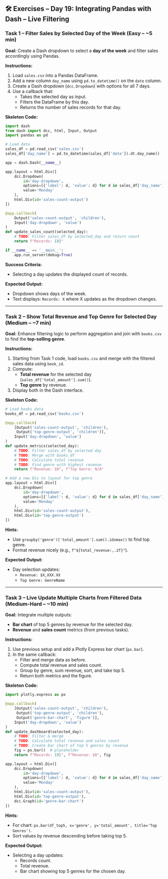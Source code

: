 ## 🛠 Exercises – Day 19: Integrating Pandas with Dash – Live Filtering

### Task 1 – Filter Sales by Selected Day of the Week (Easy – ~5 min)

**Goal:** Create a Dash dropdown to select a **day of the week** and filter sales accordingly using Pandas.

**Instructions:**
1. Load `sales.csv` into a Pandas DataFrame.
2. Add a new column `day_name` using `pd.to_datetime()` on the `date` column.
3. Create a Dash dropdown (`dcc.Dropdown`) with options for all 7 days.
4. Use a callback that:
   - Takes the selected day as input.
   - Filters the DataFrame by this day.
   - Returns the number of sales records for that day.

**Skeleton Code:**
```python
import dash
from dash import dcc, html, Input, Output
import pandas as pd

# Load data
sales_df = pd.read_csv('sales.csv')
sales_df['day_name'] = pd.to_datetime(sales_df['date']).dt.day_name()

app = dash.Dash(__name__)

app.layout = html.Div([
    dcc.Dropdown(
        id='day-dropdown',
        options=[{'label': d, 'value': d} for d in sales_df['day_name'].unique()],
        value='Monday'
    ),
    html.Div(id='sales-count-output')
])

@app.callback(
    Output('sales-count-output', 'children'),
    Input('day-dropdown', 'value')
)
def update_sales_count(selected_day):
    # TODO: Filter sales_df by selected_day and return count
    return f"Records: {0}"

if __name__ == '__main__':
    app.run_server(debug=True)
```

**Success Criteria:**
- Selecting a day updates the displayed count of records.

**Expected Output:**
- Dropdown shows days of the week.
- Text displays: `Records: X` where X updates as the dropdown changes.


---

### Task 2 – Show Total Revenue and Top Genre for Selected Day (Medium – ~7 min)

**Goal:** Enhance filtering logic to perform aggregation and join with `books.csv` to find the **top-selling genre**.

**Instructions:**
1. Starting from Task 1 code, load `books.csv` and merge with the filtered sales data using `book_id`.
2. Compute:
   - **Total revenue** for the selected day (`sales_df['total_amount'].sum()`).
   - **Top genre** by revenue.
3. Display both in the Dash interface.

**Skeleton Code:**
```python
# Load books data
books_df = pd.read_csv('books.csv')

@app.callback(
    [Output('sales-count-output', 'children'),
     Output('top-genre-output', 'children')],
    Input('day-dropdown', 'value')
)
def update_metrics(selected_day):
    # TODO: Filter sales_df by selected day
    # TODO: Merge with books_df
    # TODO: Calculate total revenue
    # TODO: Find genre with highest revenue
    return f"Revenue: $0", f"Top Genre: N/A"

# Add a new Div to layout for top genre
app.layout = html.Div([
    dcc.Dropdown(
        id='day-dropdown',
        options=[{'label': d, 'value': d} for d in sales_df['day_name'].unique()],
        value='Monday'
    ),
    html.Div(id='sales-count-output'),
    html.Div(id='top-genre-output')
])
```

**Hints:**
- Use `groupby('genre')['total_amount'].sum().idxmax()` to find top genre.
- Format revenue nicely (e.g., `f"${total_revenue:,.2f}"`).

**Expected Output:**
- Day selection updates:
  - `Revenue: $X,XXX.XX`
  - `Top Genre: GenreName`


---

### Task 3 – Live Update Multiple Charts from Filtered Data (Medium-Hard – ~10 min)

**Goal:** Integrate multiple outputs:
- **Bar chart** of top 5 genres by revenue for the selected day.
- **Revenue** and **sales count** metrics (from previous tasks).

**Instructions:**
1. Use previous setup and add a Plotly Express bar chart (`px.bar`).
2. In the same callback:
   - Filter and merge data as before.
   - Compute total revenue and sales count.
   - Group by genre, sum revenue, sort, and take top 5.
   - Return both metrics and the figure.

**Skeleton Code:**
```python
import plotly.express as px

@app.callback(
    [Output('sales-count-output', 'children'),
     Output('top-genre-output', 'children'),
     Output('genre-bar-chart', 'figure')],
    Input('day-dropdown', 'value')
)
def update_dashboard(selected_day):
    # TODO: Filter & merge
    # TODO: Calculate total revenue and sales count
    # TODO: Create bar chart of top 5 genres by revenue
    fig = px.bar()  # placeholder
    return f"Records: {0}", f"Revenue: $0", fig

app.layout = html.Div([
    dcc.Dropdown(
        id='day-dropdown',
        options=[{'label': d, 'value': d} for d in sales_df['day_name'].unique()],
        value='Monday'
    ),
    html.Div(id='sales-count-output'),
    html.Div(id='top-genre-output'),
    dcc.Graph(id='genre-bar-chart')
])
```

**Hints:**
- For chart: `px.bar(df_top5, x='genre', y='total_amount', title='Top Genres')`.
- Sort values by revenue descending before taking top 5.

**Expected Output:**
- Selecting a day updates:
  - Records count.
  - Total revenue.
  - Bar chart showing top 5 genres for the chosen day.
